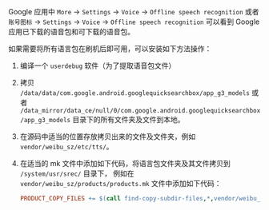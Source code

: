 Google 应用中 `More` -> `Settings` -> `Voice` -> `Offline speech recognition` 或者 `账号图标` ->  `Settings` -> `Voice` -> `Offline speech recognition` 可以看到 Google 应用已下载的语音包和可下载的语音包。

如果需要将所有语言包在刷机后即可用，可以安装如下方法操作：

1. 编译一个 `userdebug` 软件（为了提取语音包文件）

2. 拷贝 `/data/data/com.google.android.googlequicksearchbox/app_g3_models` 或者 `/data_mirror/data_ce/null/0/com.google.android.googlequicksearchbox/app_g3_models` 目录下的所有文件夹及文件到本地。

3. 在源码中适当的位置存放拷贝出来的文件及文件夹，例如 `vendor/weibu_sz/etc/tts/`。

4. 在适当的 mk 文件中添加如下代码，将语言包文件夹及其文件拷贝到 `/system/usr/srec/` 目录下， 例如在 `vendor/weibu_sz/products/products.mk` 文件中添加如下代码：

   ```makefile
   PRODUCT_COPY_FILES += $(call find-copy-subdir-files,*,vendor/weibu_sz/etc/tts/,$(PRODUCT_OUT)/system/usr/srec/)
   ```

   

